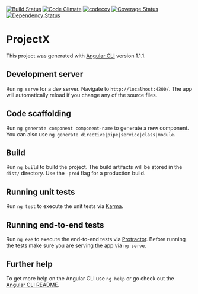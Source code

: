 [![Build Status](https://travis-ci.org/mricharleon/workflow-monitor.svg?branch=master)](https://travis-ci.org/mricharleon/workflow-monitor)
[![Code Climate](https://codeclimate.com/github/mricharleon/workflow-monitor/badges/gpa.svg)](https://codeclimate.com/github/mricharleon/workflow-monitor)
[![codecov](https://codecov.io/gh/mricharleon/workflow-monitor/branch/master/graph/badge.svg)](https://codecov.io/gh/mricharleon/workflow-monitor)
[![Coverage Status](https://coveralls.io/repos/github/mricharleon/workflow-monitor/badge.svg?branch=master)](https://coveralls.io/github/mricharleon/workflow-monitor?branch=master)
[![Dependency Status](https://www.versioneye.com/user/projects/594d26636725bd005b40b80d/badge.svg?style=flat-square)](https://www.versioneye.com/user/projects/594d26636725bd005b40b80d)

# ProjectX

This project was generated with [Angular CLI](https://github.com/angular/angular-cli) version 1.1.1.

## Development server

Run `ng serve` for a dev server. Navigate to `http://localhost:4200/`. The app will automatically reload if you change any of the source files.

## Code scaffolding

Run `ng generate component component-name` to generate a new component. You can also use `ng generate directive|pipe|service|class|module`.

## Build

Run `ng build` to build the project. The build artifacts will be stored in the `dist/` directory. Use the `-prod` flag for a production build.

## Running unit tests

Run `ng test` to execute the unit tests via [Karma](https://karma-runner.github.io).

## Running end-to-end tests

Run `ng e2e` to execute the end-to-end tests via [Protractor](http://www.protractortest.org/).
Before running the tests make sure you are serving the app via `ng serve`.

## Further help

To get more help on the Angular CLI use `ng help` or go check out the [Angular CLI README](https://github.com/angular/angular-cli/blob/master/README.md).
